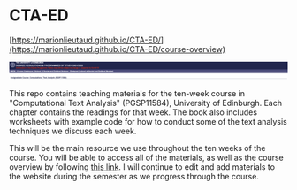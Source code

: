 # CTA-ED

[https://marionlieutaud.github.io/CTA-ED/](https://marionlieutaud.github.io/CTA-ED/course-overview)

![Course banner](CTA_banner.png)

This repo contains teaching materials for the ten-week course in "Computational Text Analysis" (PGSP11584), University of Edinburgh. Each chapter contains the readings for that week. The book also includes worksheets with example code for how to conduct some of the text analysis techniques we discuss each week.

This will be the main resource we use throughout the ten weeks of the course. You will be able to access all of the materials, as well as the course overview by following [this link]([https://cjbarrie.github.io/CTA-ED/](https://marionlieutaud.github.io/CTA-ED/)). I will continue to edit and add materials to the website during the semester as we progress through the course.


